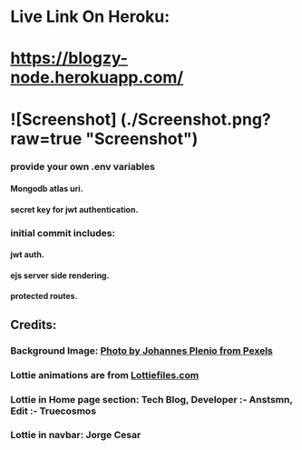 # Live Link On Heroku:
# https://blogzy-node.herokuapp.com/

# ![Screenshot] (./Screenshot.png?raw=true "Screenshot")


### provide your own .env variables 
#### Mongodb atlas uri.
#### secret key for jwt authentication.

### initial commit includes:
#### jwt auth.
#### ejs server side rendering.
#### protected routes.

## Credits:
### Background Image: [Photo by Johannes Plenio from Pexels](https://www.pexels.com/photo/gray-and-white-wallpaper-1103970/)

### Lottie animations are from [Lottiefiles.com](https://lottiefiles.com)

### Lottie in Home page section:  Tech Blog, Developer :- Anstsmn, Edit :- Truecosmos
### Lottie in navbar:  Jorge Cesar
